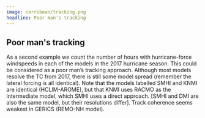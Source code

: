 ```yaml
---
image: carribean/tracking.png
headline: Poor man's tracking
---
```


## Poor man's tracking
As a second example we count the number of hours with hurricane-force windspeeds in each of the models in the 2017 hurricane season. This could be considered as a poor man’s tracking approach. Although most models resolve the TC from 2017, there is still some model spread (remember the lateral forcing is all identical). Note that the models labelled SMHI and KNMI are identical (HCLIM-AROME), but that KNMI uses RACMO as the intermediate model, which SMHI uses a direct approach. [SMHI and DMI are also the same model, but their resolutions differ]. Track coherence seems weakest in GERICS (REMO-NH model).










